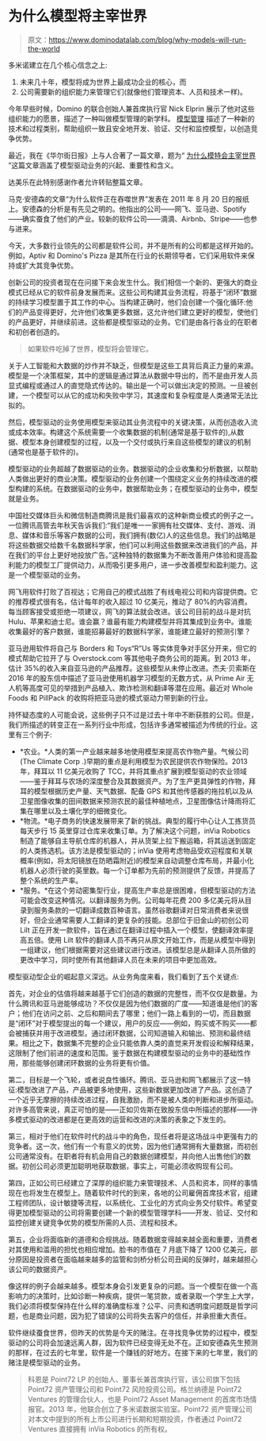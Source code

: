 # 为什么模型将主宰世界

> 原文：<https://www.dominodatalab.com/blog/why-models-will-run-the-world>

多米诺建立在几个核心信念之上:

1.  未来几十年，模型将成为世界上最成功企业的核心，而
2.  公司需要新的组织能力来管理它们(就像他们管理资本、人员和技术一样)。

今年早些时候，Domino 的联合创始人兼首席执行官 Nick Elprin 展示了他对这些组织能力的愿景，描述了一种叫做模型管理的新学科。 [模型管理](https://www.dominodatalab.com/model-management/) 描述了一种新的技术和过程类别，帮助组织一致且安全地开发、验证、交付和监控模型，以创造竞争优势。

最近，我在《华尔街日报》上与人合著了一篇文章，题为“ [为什么模特会主宰世界](https://www.wsj.com/articles/models-will-run-the-world-1534716720) ”这篇文章涵盖了模型驱动业务的兴起、重要性和含义。

达美乐在此特别感谢作者允许转贴整篇文章。

马克·安德森的文章“为什么软件正在吞噬世界”发表在 2011 年 8 月 20 日的报纸上。安德森的分析是有先见之明的。他指出的公司——网飞、亚马逊、Spotify——确实蚕食了他们的产业。较新的软件公司——滴滴、Airbnb、Stripe——也参与进来。

今天，大多数行业领先的公司都是软件公司，并不是所有的公司都是这样开始的。例如，Aptiv 和 Domino's Pizza 是其所在行业的长期领导者，它们采用软件来保持或扩大其竞争优势。

创新公司的投资者现在在问接下来会发生什么。我们相信一个新的、更强大的商业模式已经从它的软件前身发展而来。这些公司构建其业务流程，将基于“闭环”数据的持续学习模型置于其工作的中心。当构建正确时，他们会创建一个强化循环:他们的产品变得更好，允许他们收集更多数据，这允许他们建立更好的模型，使他们的产品更好，并继续前进。这些都是模型驱动的业务。它们是由各行各业的在职者和初创者创造的。

> 如果软件吃掉了世界，模型将会管理它。

关于人工智能和大数据的炒作并不缺乏，但模型是这些工具背后真正力量的来源。模型是一个决策框架，其中的逻辑是通过算法从数据中导出的，而不是由开发人员显式编程或通过人的直觉隐式传达的。输出是一个可以做出决定的预测。一旦被创建，一个模型可以从它的成功和失败中学习，其速度和复杂程度是人类通常无法比拟的。

然后，模型驱动的业务使用模型来驱动其业务流程中的关键决策，从而创造收入流或成本效率。构建这个系统需要一个收集数据的机制(通常是基于软件的),从数据、模型本身创建模型的过程，以及一个交付或执行来自这些模型的建议的机制(通常也是基于软件的)。

模型驱动的业务超越了数据驱动的业务。数据驱动的企业收集和分析数据，以帮助人类做出更好的商业决策。模型驱动的业务创建一个围绕定义业务的持续改进的模型构建的系统。在数据驱动的业务中，数据帮助业务；在模型驱动的业务中，模型就是业务。

中国社交媒体巨头和微信制造商腾讯是我们最喜欢的这种新商业模式的例子之一。一位腾讯高管去年秋天告诉我们:“我们是唯一一家拥有社交媒体、支付、游戏、消息、媒体和音乐等客户数据的公司，我们拥有(数亿)人的这些信息。我们的战略是将这些数据交给数千名数据科学家，他们可以利用这些数据来改进我们的产品，并在我们的平台上更好地投放广告。”这种独特的数据集为不断改善用户体验和提高盈利能力的模型工厂提供动力，从而吸引更多用户，进一步改善模型和盈利能力。这是一个模型驱动的业务。

网飞用软件打败了百视达；它用自己的模式战胜了有线电视公司和内容提供商。它的推荐模式很有名，估计每年的收入超过 10 亿美元，推动了 80%的内容消费。每当顾客接受或拒绝一项建议，网飞的算法就会改进。该公司目前的战斗是对抗 Hulu、苹果和迪士尼。谁会赢？谁最有能力构建模型并将其集成到业务中。谁能收集最好的客户数据，谁能招募最好的数据科学家，谁能建立最好的预测引擎？

亚马逊用软件将自己与 Borders 和 Toys“R”Us 等实体竞争对手区分开来，但它的模式帮助它拉开了与 Overstock.com 等其他电子商务公司的距离。到 2013 年，估计 35%的收入来自亚马逊的产品推荐。这些模型从未停止改进。杰夫·贝索斯在 2016 年的股东信中描述了亚马逊使用机器学习模型的无数方式，从 Prime Air 无人机等高度可见的举措到产品植入、欺诈检测和翻译等潜在应用。最近对 Whole Foods 和 PillPack 的收购将把亚马逊的模式驱动力带到新的行业。

持怀疑态度的人可能会说，这些例子只不过是过去十年中不断获胜的公司。但是，我们所描述的转变正在一系列行业中形成，包括许多通常被描述为传统的行业。这里有三个例子:

*   *农业。*人类的第一产业越来越多地使用模型来提高农作物产量。气候公司(The Climate Corp .)早期的重点是利用模型为农民提供农作物保险。2013 年，拜耳以 11 亿美元收购了 TCC，并将其重点扩展到模型驱动的农业领域——鉴于拜耳与农场的深度整合及其数据资产。为了生产更具弹性的作物，拜耳的模型根据历史产量、天气数据、配备 GPS 和其他传感器的拖拉机以及从卫星图像收集的田间数据来预测农民的最佳种植地点，卫星图像估计降雨将汇集在哪里以及土壤化学的细微变化。
*   *物流。*电子商务的快速发展带来了新的挑战。典型的履行中心让人工拣货员每天步行 15 英里穿过仓库来收集订单。为了解决这个问题，inVia Robotics 制造了能够自主导航仓库的机器人，并从货架上拉下搬运箱，将其运送到固定的人类拣选机。该方法是模型驱动的；inVia 使用考虑物品受欢迎程度和关联概率(例如，将太阳镜放在防晒霜附近)的模型来自动调整仓库布局，并最小化机器人必须行驶的英里数。每一个订单都为先前的预测提供了反馈，并提高了整个系统的生产率。
*   *服务。*在这个劳动密集型行业，提高生产率总是很困难，但模型驱动的方法可能会改变这种情况。以翻译服务为例。公司每年花费 200 多亿美元将从目录到服务条款的一切翻译成数百种语言。虽然谷歌翻译对日常消费者来说很好，但企业通常需要人工翻译的更复杂的技能。总部位于旧金山的初创公司 Lilt 正在开发一款软件，旨在通过在翻译过程中插入一个模型，使翻译效率提高五倍。使用 Lilt 软件的翻译人员不再只从原文开始工作，而是从模型中得到一组建议，他们根据需要对这些建议进行改进。该模型总是从翻译人员所做的更改中学习，同时使所有其他翻译人员在未来的项目中更加高效。

模型驱动型企业的崛起意义深远。从业务角度来看，我们看到了五个关键点:

首先，对企业的估值将越来越基于它们创造的数据的完整性，而不仅仅是数量。为什么腾讯和亚马逊能够成功？不仅仅是因为他们数据的广度——知道谁是他们的客户；他们在访问之前、之后和期间去了哪里；他们一路上看到的一切，而且数据是“闭环”对于模型提出的每一个建议，用户的反应——例如，购买或不购买——都会被捕获并用于改进模型。通过闭环数据，公司知道输入和输出、预测和最终结果。相比之下，数据集不完整的企业只能依靠人类的直觉来开发假设和解释结果，这限制了他们前进的速度和范围。鉴于数据在构建模型驱动的业务中的基础性作用，那些能够创建闭环数据的业务将更有价值。

第二，目标是一个飞轮，或者说良性循环。腾讯、亚马逊和网飞都展示了这一特征:模型改进了产品，产品被更多地使用，这些新数据更加改进了产品。这创造了一个近乎无摩擦的持续改进过程，自我激励，而不是被人类的判断和进步所驱动。对许多高管来说，真正可怕的是——正如贝佐斯在致股东信中所描述的那样——许多模式驱动的改进都是在更高效的运营和改进的决策的表象之下发生的。

第三，相对于他们在软件时代的战斗中的角色，现任者将是这场战斗中更强有力的竞争者。这一次，他们有一个有意义的优势，因为他们通常拥有大量数据，而初创公司通常没有。在职者将有机会用自己的数据创建模型，并向他人出售他们的数据。初创公司必须更加聪明地获取数据，事实上，可能必须收购现有公司。

第四，正如公司已经建立了深厚的组织能力来管理技术、人员和资本，同样的事情现在也将发生在模型上。随着软件时代的到来，各地的公司雇佣首席技术官，组建工程师团队，设计敏捷等流程，以系统化、工业化的方式向业务交付软件。希望变得更加模型驱动的公司将需要创建一个新的模型管理学科——开发、验证、交付和监控创建关键竞争优势的模型所需的人员、流程和技术。

第五，企业将面临新的道德和合规挑战。随着数据变得越来越全面和重要，消费者对其使用和滥用的担忧也相应增加。脸书的市值在 7 月底下降了 1200 亿美元，部分原因是投资者在面临越来越多的监管和剑桥分析公司丑闻的反弹时，越来越担心该公司的数据资产。

像这样的例子会越来越多。模型本身会引发更复杂的问题。当一个模型在做一个高影响力的决策时，比如诊断一种疾病，提供一笔贷款，或者录取一个学生上大学，我们必须将模型保持在什么样的准确度标准？公平、问责和透明度问题既是哲学问题，也是商业问题，因为犯了错误的公司将失去客户的信任，并承担重大责任。

软件继续蚕食世界，但昨天的优势是今天的赌注。在寻找竞争优势的过程中，模型驱动的公司将会加速远离人群，因为软件已经变得无处不在。正如安德森先生预测的那样，在过去的七年里，软件是一个赚钱的好地方。在接下来的七年里，我们的赌注是模型驱动的业务。

> 科恩是 Point72 LP 的创始人、董事长兼首席执行官，该公司旗下包括 Point72 资产管理公司和 Point72 风险投资公司。格兰纳德是 Point72 Ventures 的管理合伙人，也是 Point72 Asset Management 的首席市场情报官。2013 年，他联合创立了多米诺数据实验室。Point72 资产管理公司对本文中提到的所有上市公司进行长期和短期投资，作者通过 Point72 Ventures 直接拥有 inVia Robotics 的所有权。